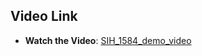 ## Video Link

- **Watch the Video**: [SIH_1584_demo_video](https://www.youtube.com/watch?v=EWoAHoAi5wI)




